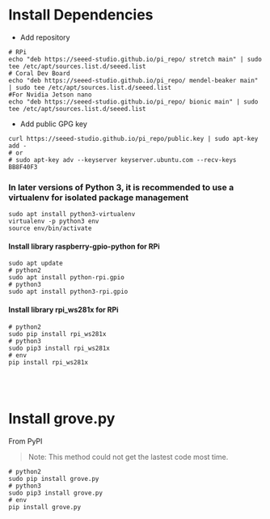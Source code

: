 
# Install Dependencies

- Add repository

```shell
# RPi
echo "deb https://seeed-studio.github.io/pi_repo/ stretch main" | sudo tee /etc/apt/sources.list.d/seeed.list
# Coral Dev Board
echo "deb https://seeed-studio.github.io/pi_repo/ mendel-beaker main" | sudo tee /etc/apt/sources.list.d/seeed.list
#For Nvidia Jetson nano
echo "deb https://seeed-studio.github.io/pi_repo/ bionic main" | sudo tee /etc/apt/sources.list.d/seeed.list
```

- Add public GPG key

```shell
curl https://seeed-studio.github.io/pi_repo/public.key | sudo apt-key add -
# or
# sudo apt-key adv --keyserver keyserver.ubuntu.com --recv-keys BB8F40F3
```
### In later versions of Python 3, it is recommended to use a virtualenv for isolated package management
```shell
sudo apt install python3-virtualenv
virtualenv -p python3 env
source env/bin/activate
```

#### Install library raspberry-gpio-python for RPi
```shell
sudo apt update
# python2
sudo apt install python-rpi.gpio 
# python3
sudo apt install python3-rpi.gpio
```

#### Install library rpi_ws281x for RPi
```shell
# python2
sudo pip install rpi_ws281x
# python3
sudo pip3 install rpi_ws281x
# env
pip install rpi_ws281x
```

<br><br>
# Install grove.py
From PyPI

> Note: This method could not get the lastest code most time.

```shell
# python2
sudo pip install grove.py
# python3
sudo pip3 install grove.py
# env
pip install grove.py
```
